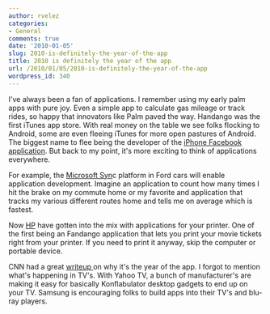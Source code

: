 ```yaml
---
author: rvelez
categories:
- General
comments: true
date: '2010-01-05'
slug: 2010-is-definitely-the-year-of-the-app
title: 2010 is definitely the year of the app
url: /2010/01/05/2010-is-definitely-the-year-of-the-app
wordpress_id: 340
---
```



I've always been a fan of applications. I remember using my early palm apps with pure joy. Even a simple app to calculate gas mileage or track rides, so happy that innovators like Palm paved the way. Handango was the first iTunes app store. With real money on the table we see folks flocking to Android, some are even fleeing iTunes for more open pastures of Android. The biggest name to flee being the developer of the [iPhone Facebook application](http://www.techcrunch.com/2009/11/11/joe-hewitt-developer-of-facebooks-massively-popular-iphone-app-quits-the-project/). But back to my point, it's more exciting to think of applications everywhere.

For example, the [Microsoft Syn](https://secure.syncmyride.com/Own/Modules/AccountManagement/AccountLanding.aspx)c platform in Ford cars will enable application development. Imagine an application to count how many times I hit the brake on my commute home or my favorite and application that tracks my various different routes home and tells me on average which is fastest.

Now [HP](http://news.cnet.com/8301-17938_105-10346243-1.html) have gotten into the mix with applications for your printer. One of the first being an Fandango application that lets you print your movie tickets right from your printer. If you need to print it anyway, skip the computer or portable device.

CNN had a great [writeup ](http://www.cnn.com/2010/TECH/01/09/ces.apps/index.html)on why it's the year of the app. I forgot to mention what's happening in TV's. With Yahoo TV, a bunch of manufacturer's are making it easy for basically Konflabulator desktop gadgets to end up on your TV. Samsung is encouraging folks to build apps into their TV's and blu-ray players.
